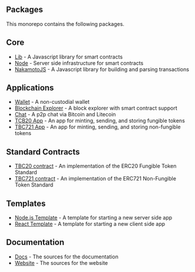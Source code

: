 ## Packages

This monorepo contains the following packages.

## Core
* [Lib](https://github.com/bitcoin-computer/monorepo/tree/main/packages/lib#readme) - A Javascript library for smart contracts
* [Node](https://github.com/bitcoin-computer/monorepo/tree/main/packages/node#readme) - Server side infrastructure for smart contracts
* [NakamotoJS](https://github.com/bitcoin-computer/monorepo/tree/main/packages/nakamotojs#readme) - A Javascript library for building and parsing transactions

## Applications
* [Wallet](https://github.com/bitcoin-computer/monorepo/tree/main/packages/wallet#readme) - A non-custodial wallet
* [Blockchain Explorer](https://github.com/bitcoin-computer/monorepo/tree/main/packages/explorer#readme) - A block explorer with smart contract support
* [Chat](https://github.com/bitcoin-computer/monorepo/tree/main/packages/chat#readme) - A p2p chat via Bitcoin and Litecoin
* [TCB20 App](https://github.com/bitcoin-computer/monorepo/tree/main/packages/TBC20-app#readme) - An app for minting, sending, and storing fungible tokens
* [TBC721 App](https://github.com/bitcoin-computer/monorepo/tree/main/packages/TBC721-app#readme) - An app for minting, sending, and storing non-fungible tokens

## Standard Contracts
* [TBC20 contract](https://github.com/bitcoin-computer/monorepo/tree/main/packages/TBC20#readme) - An implementation of the ERC20 Fungible Token Standard
* [TBC721 contract](https://github.com/bitcoin-computer/monorepo/tree/main/packages/TBC721#readme) - An implementation of the ERC721 Non-Fungible Token Standard

## Templates
* [Node.js Template](https://github.com/bitcoin-computer/monorepo/tree/main/packages/nodejs-template#readme) - A template for starting a new server side app
* [React Template](https://github.com/bitcoin-computer/monorepo/tree/main/packages/cra-template#readme) - A template for starting a new client side app

## Documentation
* [Docs](https://github.com/bitcoin-computer/monorepo/tree/main/packages/docs#readme) - The sources for the documentation
* [Website](https://github.com/bitcoin-computer/monorepo/tree/main/packages/website#readme) - The sources for the website
